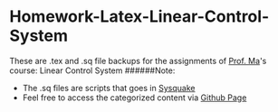 # Homework-Latex-Linear-Control-System
These are .tex and .sq file backups for the assignments of [Prof. Ma](http://www.we-learn.net.cn/mathmhb/index.html)'s course: Linear Control System
######Note: 
* The .sq files are scripts that goes in [Sysquake](http://www.we-learn.net.cn/mathmhb/index.html)
* Feel free to access the categorized content via [Github Page](https://borispolonsky.github.io/Homework-Latex-Linear-Control-System/)
